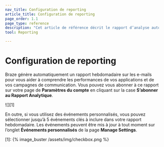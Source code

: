 ```yaml
---
nav_title: Configuration de reporting
article_title: Configuration de reporting
page_order: 1.1
page_type: reference
description: "Cet article de référence décrit le rapport d’analyse automatique fourni par Braze."
tool: Reporting

---
```


# Configuration de reporting

Braze génère automatiquement un rapport hebdomadaire sur les e-mails pour vous aider à comprendre les performances de vos applications et de vos campagnes de communication. Vous pouvez vous abonner à ce rapport sur votre page de **Paramètres du compte** en cliquant sur la case **S’abonner au Rapport Analytique**.

![][1]

En outre, si vous utilisez des événements personnalisés, vous pouvez sélectionner jusqu’à 5 événements clés à inclure dans votre rapport hebdomadaire. Les événements peuvent être mis à jour à tout moment sur l’onglet **Événements personnalisés** de la page **Manage Settings**.

[1]: {% image_buster /assets/img/checkbox.png %}